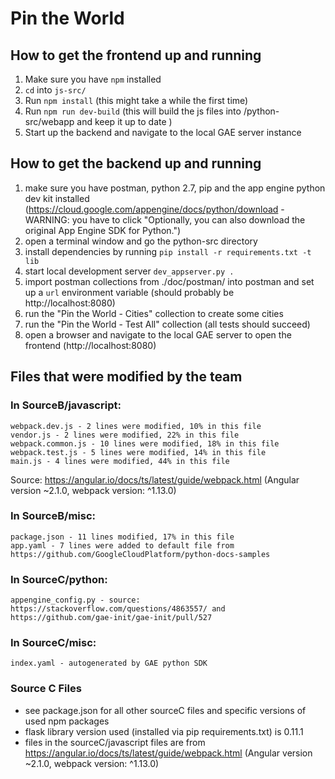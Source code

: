 # Pin the World

## How to get the frontend up and running

1. Make sure you have `npm` installed
2. `cd` into `js-src/`
3. Run `npm install` (this might take a while the first time)
4. Run `npm run dev-build` (this will build the js files into /python-src/webapp and keep it up to date )
5. Start up the backend and navigate to the local GAE server instance

## How to get the backend up and running

1. make sure you have postman, python 2.7, pip and the app engine python dev kit installed (https://cloud.google.com/appengine/docs/python/download - WARNING: you have to click "Optionally, you can also download the original App Engine SDK for Python.")
2. open a terminal window and go the python-src directory
3. install dependencies by running `pip install -r requirements.txt -t lib`
4. start local development server `dev_appserver.py .`
5. import postman collections from ./doc/postman/ into postman and set up a `url` environment variable (should probably be http://localhost:8080)
6. run the "Pin the World - Cities" collection to create some cities
7. run the "Pin the World - Test All" collection (all tests should succeed)
8. open a browser and navigate to the local GAE server to open the frontend (http://localhost:8080)

## Files that were modified by the team
### In SourceB/javascript:
	webpack.dev.js - 2 lines were modified, 10% in this file
	vendor.js - 2 lines were modified, 22% in this file
	webpack.common.js - 10 lines were modified, 18% in this file
	webpack.test.js - 5 lines were modified, 14% in this file
	main.js - 4 lines were modified, 44% in this file
Source: https://angular.io/docs/ts/latest/guide/webpack.html (Angular version ~2.1.0, webpack version: ^1.13.0)
### In SourceB/misc:
	package.json - 11 lines modified, 17% in this file
	app.yaml - 7 lines were added to default file from https://github.com/GoogleCloudPlatform/python-docs-samples

### In SourceC/python:
	appengine_config.py - source: https://stackoverflow.com/questions/4863557/ and https://github.com/gae-init/gae-init/pull/527
### In SourceC/misc:
	index.yaml - autogenerated by GAE python SDK

### Source C Files
- see package.json for all other sourceC files and specific versions of used npm packages
- flask library version used (installed via pip requirements.txt) is 0.11.1
- files in the sourceC/javascript files are from https://angular.io/docs/ts/latest/guide/webpack.html (Angular version ~2.1.0, webpack version: ^1.13.0)

	
	
	
	
